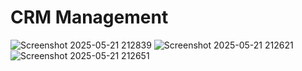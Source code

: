 # CRM Management

![Screenshot 2025-05-21 212839](https://github.com/user-attachments/assets/e76c31fb-2e94-4661-b482-9af8bbb95cf8)
![Screenshot 2025-05-21 212621](https://github.com/user-attachments/assets/489d5211-614e-4e4e-b8f7-acd770941c0f)
![Screenshot 2025-05-21 212651](https://github.com/user-attachments/assets/ef22e1e8-d8b8-4a77-b649-eba6a8ceb16a)
